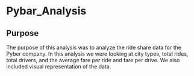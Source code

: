 # Pybar_Analysis

## Purpose

The purpose of this analysis was to analyze the ride share data for the Pyber company. In this analysis we were looking at city types, total rides, total drivers, and the average fare per ride and fare per drive. We also included visual representation of the data.
